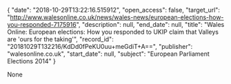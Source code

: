 {
  "date": "2018-10-29T13:22:16.515912", 
  "open_access": false, 
  "target_url": "http://www.walesonline.co.uk/news/wales-news/european-elections-how-you-responded-7175916", 
  "description": null, 
  "end_date": null, 
  "title": "Wales Online: European elections: How you responded to UKIP claim that Valleys are 'ours for the taking'", 
  "record_id": "20181029T132216/KdDd0fPeKU0uu+meGdiT+A==", 
  "publisher": "walesonline.co.uk", 
  "start_date": null, 
  "subject": "European Parliament Elections 2014"
}

None